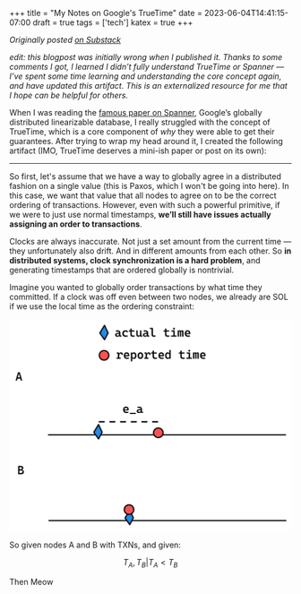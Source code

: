 +++
title = "My Notes on Google's TrueTime"
date = 2023-06-04T14:41:15-07:00
draft = true
tags = ['tech']
katex = true
+++

_Originally posted [on Substack](https://stephenjayakar.substack.com/p/my-notes-on-googles-truetime?utm_campaign=post&utm_medium=web&triedRedirect=true)_

*edit: this blogpost was initially wrong when I published it. Thanks to some comments I got, I learned I didn’t fully understand TrueTime or Spanner — I’ve spent some time learning and understanding the core concept again, and have updated this artifact. This is an externalized resource for me that I hope can be helpful for others.*

When I was reading the [famous paper on Spanner](https://static.googleusercontent.com/media/research.google.com/en//archive/spanner-osdi2012.pdf), Google’s globally distributed linearizable database, I really struggled with the concept of TrueTime, which is a core component of *why* they were able to get their guarantees. After trying to wrap my head around it, I created the following artifact (IMO, TrueTime deserves a mini-ish paper or post on its own):

---

So first, let's assume that we have a way to globally agree in a distributed fashion on a single value (this is Paxos, which I won't be going into here). In this case, we want that value that all nodes to agree on to be the correct ordering of transactions. However, even with such a powerful primitive, if we were to just use normal timestamps, **we’ll still have issues actually assigning an order to transactions**.

Clocks are always inaccurate. Not just a set amount from the current time — they unfortunately also drift. And in different amounts from each other. So **in distributed systems, clock synchronization is a hard problem**, and generating timestamps that are ordered globally is nontrivial.

Imagine you wanted to globally order transactions by what time they committed. If a clock was off even between two nodes, we already are SOL if we use the local time as the ordering constraint:


![truetime 1](/images/truetime-1.jpg)

So given nodes A and B with TXNs, and given:

$$T_A, T_B| T_A < T_B$$

Then Meow
